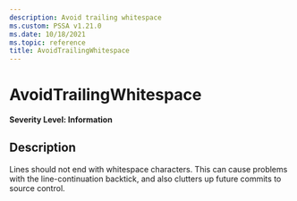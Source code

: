 ```yaml
---
description: Avoid trailing whitespace
ms.custom: PSSA v1.21.0
ms.date: 10/18/2021
ms.topic: reference
title: AvoidTrailingWhitespace
---
```

# AvoidTrailingWhitespace

**Severity Level: Information**

## Description

Lines should not end with whitespace characters. This can cause problems with the line-continuation
backtick, and also clutters up future commits to source control.
